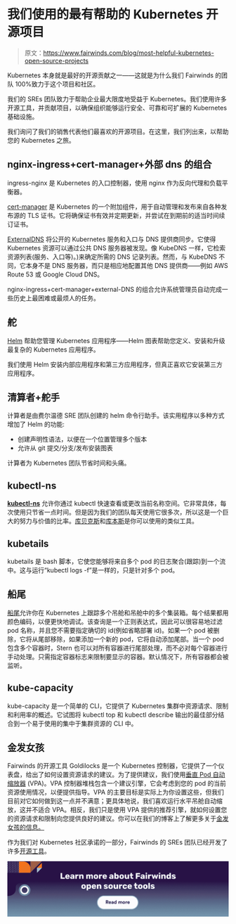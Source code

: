 # 我们使用的最有帮助的 Kubernetes 开源项目

> 原文：<https://www.fairwinds.com/blog/most-helpful-kubernetes-open-source-projects>

 Kubernetes 本身就是最好的开源贡献之一——这就是为什么我们 Fairwinds 的团队 100%致力于这个项目和社区。

我们的 SREs 团队致力于帮助企业最大限度地受益于 Kubernetes。我们使用许多开源工具，并贡献项目，以确保组织能够运行安全、可靠和可扩展的 Kubernetes 基础设施。

我们询问了我们的销售代表他们最喜欢的开源项目。在这里，我们列出来，以帮助您的 Kubernetes 之旅。

## **nginx-ingress+cert-manager+外部 dns 的组合**

ingress-nginx 是 Kubernetes 的入口控制器，使用 nginx 作为反向代理和负载平衡器。

[cert-manager](https://github.com/jetstack/cert-manager) 是 Kubernetes 的一个附加组件，用于自动管理和发布来自各种发布源的 TLS 证书。它将确保证书有效并定期更新，并尝试在到期前的适当时间续订证书。

[ExternalDNS](https://github.com/kubernetes-sigs/external-dns) 将公开的 Kubernetes 服务和入口与 DNS 提供商同步。它使得 Kubernetes 资源可以通过公共 DNS 服务器被发现。像 KubeDNS 一样，它检索资源列表(服务、入口等)。)来确定所需的 DNS 记录列表。然而，与 KubeDNS 不同，它本身不是 DNS 服务器，而只是相应地配置其他 DNS 提供商——例如 AWS Route 53 或 Google Cloud DNS。

nginx-ingress+cert-manager+external-DNS 的组合允许系统管理员自动完成一些历史上最困难或最烦人的任务。

## **舵**

[Helm](https://helm.sh/) 帮助您管理 Kubernetes 应用程序——Helm 图表帮助您定义、安装和升级最复杂的 Kubernetes 应用程序。

我们使用 Helm 安装内部应用程序和第三方应用程序，但真正喜欢它安装第三方应用程序。

## **清算者+舵手**

计算者是由费尔温德 SRE 团队创建的 helm 命令行助手。该实用程序以多种方式增加了 Helm 的功能:

*   创建声明性语法，以便在一个位置管理多个版本
*   允许从 git 提交/分支/发布安装图表

计算者为 Kubernetes 团队节省时间和头痛。

## **kubectl-ns**

[**kubectl-ns**](https://github.com/juanvallejo/kubectl-ns) 允许你通过 kubectl 快速查看或更改当前名称空间。它非常具体，每次使用只节省一点时间。但是因为我们的团队每天使用它很多次，所以这是一个巨大的努力与价值的比率。[库贝克斯](https://github.com/ahmetb/kubectx)和[库本斯](https://github.com/ahmetb/kubectx/blob/master/kubens)是你可以使用的类似工具。

## **kubetails**

kubetails 是 bash 脚本，它使您能够将来自多个 pod 的日志聚合(跟踪)到一个流中。这与运行“kubectl logs -f”是一样的，只是针对多个 pod。

## 船尾

[船尾](https://github.com/wercker/stern)允许你在 Kubernetes 上跟踪多个吊舱和吊舱中的多个集装箱。每个结果都用颜色编码，以便更快地调试。该查询是一个正则表达式，因此可以很容易地过滤 pod 名称，并且您不需要指定确切的 id(例如省略部署 id)。如果一个 pod 被删除，它将从尾部移除，如果添加一个新的 pod，它将自动添加尾部。当一个 pod 包含多个容器时，Stern 也可以对所有容器进行尾部处理，而不必对每个容器进行手动处理。只需指定容器标志来限制要显示的容器。默认情况下，所有容器都会被监听。

## **kube-capacity**

kube-capacity 是一个简单的 CLI，它提供了 Kubernetes 集群中资源请求、限制和利用率的概述。它试图将 kubectl top 和 kubectl describe 输出的最佳部分结合到一个易于使用的集中于集群资源的 CLI 中。

## **金发女孩**

Fairwinds 的开源工具 Goldilocks 是一个 Kubernetes 控制器，它提供了一个仪表盘，给出了如何设置资源请求的建议。为了提供建议，我们使用[垂直 Pod 自动缩放器](https://github.com/kubernetes/autoscaler/tree/master/vertical-pod-autoscaler) (VPA)。VPA 控制器堆栈包含一个建议引擎，它会考虑到您的 pod 的当前资源使用情况，以便提供指导。VPA 的主要目标是实际上为你设置这些，但我们目前对它如何做到这一点并不满意；更具体地说，我们喜欢运行水平吊舱自动缩放，这并不适合 VPA。相反，我们只是使用 VPA 提供的推荐引擎，就如何设置您的资源请求和限制向您提供良好的建议。你可以在我们的博客上了解更多关于[金发女孩的信息。](https://www.fairwinds.com/news/introducing-goldilocks-a-tool-for-recommending-resource-requests)

作为我们对 Kubernetes 社区承诺的一部分，Fairwinds 的 SREs 团队已经开发了许多[开源工具](/open-source-software)。

[![Learn more about Fairwinds Open source tools](img/7082525820e14a08115382e83ce5de51.png)](https://www.fairwinds.com/open-source-software)